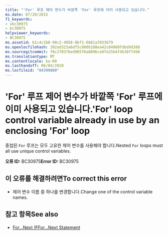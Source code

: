 ```yaml
---
title: "'For' 루프 제어 변수가 바깥쪽 'For' 루프에 이미 사용되고 있습니다."
ms.date: 07/20/2015
f1_keywords:
- vbc30975
- bc30975
helpviewer_keywords:
- BC30975
ms.assetid: b1c4c1b8-98c2-4958-8bf1-6681a7833679
ms.openlocfilehash: 392ad323a6df5c880b188ea42c04960fdbd9d388
ms.sourcegitcommit: f8c270376ed905f6a8896ce0fe25b4f4b38ff498
ms.translationtype: MT
ms.contentlocale: ko-KR
ms.lasthandoff: 06/04/2020
ms.locfileid: "84399880"
---
```

# <a name="for-loop-control-variable-already-in-use-by-an-enclosing-for-loop"></a><span data-ttu-id="8d140-102">'For' 루프 제어 변수가 바깥쪽 'For' 루프에 이미 사용되고 있습니다.</span><span class="sxs-lookup"><span data-stu-id="8d140-102">'For' loop control variable already in use by an enclosing 'For' loop</span></span>
<span data-ttu-id="8d140-103">중첩된 `For` 루프는 모두 고유한 제어 변수를 사용해야 합니다.</span><span class="sxs-lookup"><span data-stu-id="8d140-103">Nested `For` loops must all use unique control variables.</span></span>  
  
 <span data-ttu-id="8d140-104">**오류 ID:** BC30975</span><span class="sxs-lookup"><span data-stu-id="8d140-104">**Error ID:** BC30975</span></span>  
  
## <a name="to-correct-this-error"></a><span data-ttu-id="8d140-105">이 오류를 해결하려면</span><span class="sxs-lookup"><span data-stu-id="8d140-105">To correct this error</span></span>  
  
- <span data-ttu-id="8d140-106">제어 변수 이름 중 하나를 변경합니다.</span><span class="sxs-lookup"><span data-stu-id="8d140-106">Change one of the control variable names.</span></span>  
  
## <a name="see-also"></a><span data-ttu-id="8d140-107">참고 항목</span><span class="sxs-lookup"><span data-stu-id="8d140-107">See also</span></span>

- [<span data-ttu-id="8d140-108">For...Next 문</span><span class="sxs-lookup"><span data-stu-id="8d140-108">For...Next Statement</span></span>](../language-reference/statements/for-next-statement.md)
